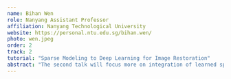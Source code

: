 ```yaml
---
name: Bihan Wen
role: Nanyang Assistant Professor
affiliation: Nanyang Technological University
website: https://personal.ntu.edu.sg/bihan.wen/
photo: wen.jpeg
order: 2
track: 2
tutorial: "Sparse Modeling to Deep Learning for Image Restoration"
abstract: "The second talk will focus more on integration of learned sparsity and nonlocal image modeling via group sparsity, low-rank structures, etc. Applications will be shown for image restoration and medical imaging. This part will also transition to aspects of deep learning for image restoration and offer several examples. How deep learning can be combined with conventional model-based approaches will also be touched upon.<br><em>Time: 50 minutes</em>"
---
```

